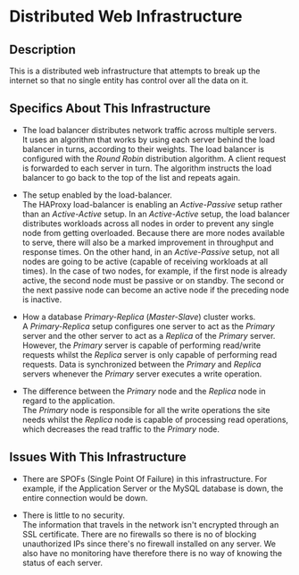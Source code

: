 # Distributed Web Infrastructure

## Description

This is a distributed web infrastructure that attempts to break up the internet so that no single entity has control over all the data on it.

## Specifics About This Infrastructure

+ The load balancer distributes network traffic across multiple servers.<br/> It uses an algorithm that works by using each server behind the load balancer in turns, according to their weights. The load balancer is configured with the *Round Robin* distribution algorithm. A client request is forwarded to each server in turn. The algorithm instructs the load balancer to go back to the top of the list and repeats again.
  
+ The setup enabled by the load-balancer.<br/>The HAProxy load-balancer is enabling an *Active-Passive* setup rather than an *Active-Active* setup. In an *Active-Active* setup, the load balancer distributes workloads across all nodes in order to prevent any single node from getting overloaded. Because there are more nodes available to serve, there will also be a marked improvement in throughput and response times. On the other hand, in an *Active-Passive* setup, not all nodes are going to be active (capable of receiving workloads at all times). In the case of two nodes, for example, if the first node is already active, the second node must be passive or on standby. The second or the next passive node can become an active node if the preceding node is inactive.
  
+ How a database *Primary-Replica* (*Master-Slave*) cluster works.<br/>A *Primary-Replica* setup configures one server to act as the *Primary* server and the other server to act as a *Replica* of the *Primary* server. However, the *Primary* server is capable of performing read/write requests whilst the *Replica* server is only capable of performing read requests. Data is synchronized between the *Primary* and *Replica* servers whenever the *Primary* server executes a write operation.
  
+ The difference between the *Primary* node and the *Replica* node in regard to the application.<br/>The *Primary* node is responsible for all the write operations the site needs whilst the *Replica* node is capable of processing read operations, which decreases the read traffic to the *Primary* node.

## Issues With This Infrastructure

+ There are SPOFs (Single Point Of Failure) in this infrastructure.
For example, if the Application Server or the MySQL database is down, the entire connection would be down.
  
+ There is little to no security.<br/>The information that travels in the network isn't encrypted through an SSL certificate. There are no firewalls so there is no of blocking unauthorized IPs since there's no firewall installed on any server. We also have no monitoring have therefore there is no way of knowing the status of each server.

